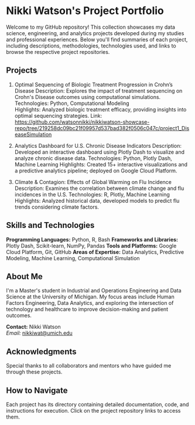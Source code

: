 # Nikki Watson's Project Portfolio
Welcome to my GitHub repository! This collection showcases my data science, engineering, and analytics projects developed during my studies and professional experiences. Below you'll find summaries of each project, including descriptions, methodologies, technologies used, and links to browse the respective project repositories.

## Projects
1. Optimal Sequencing of Biologic Treatment Progression in Crohn’s Disease
Description: Explores the impact of treatment sequencing on Crohn's Disease outcomes using computational simulations.  
Technologies: Python, Computational Modeling  
Highlights: Analyzed biologic treatment efficacy, providing insights into optimal sequencing strategies.
Link: https://github.com/watsonnikki/nikkiwatson-showcase-repo/tree/219258dc09bc21f09957d537bad382f0506c047c/project1_DiseaseSimulation  

3. Analytics Dashboard for U.S. Chronic Disease Indicators
Description: Developed an interactive dashboard using Plotly Dash to visualize and analyze chronic disease data.
Technologies: Python, Plotly Dash, Machine Learning
Highlights: Created 15+ interactive visualizations and a predictive analytics pipeline; deployed on Google Cloud Platform.

4. Climate & Contagion: Effects of Global Warming on Flu Incidence
Description: Examines the correlation between climate change and flu incidences in the U.S.
Technologies: R, Plotly, Machine Learning
Highlights: Analyzed historical data, developed models to predict flu trends considering climate factors.

## Skills and Technologies
**Programming Languages:** Python, R, Bash
**Frameworks and Libraries:** Plotly Dash, Scikit-learn, NumPy, Pandas
**Tools and Platforms:** Google Cloud Platform, Git, GitHub
**Areas of Expertise:** Data Analytics, Predictive Modeling, Machine Learning, Computational Simulation

## About Me
I'm a Master's student in Industrial and Operations Engineering and Data Science at the University of Michigan. My focus areas include Human Factors Engineering, Data Analytics, and exploring the intersection of technology and healthcare to improve decision-making and patient outcomes.

**Contact:** Nikki Watson  
*Email:* nikkiwat@umich.edu

## Acknowledgments
Special thanks to all collaborators and mentors who have guided me through these projects.

## How to Navigate
Each project has its directory containing detailed documentation, code, and instructions for execution. Click on the project repository links to access them.
